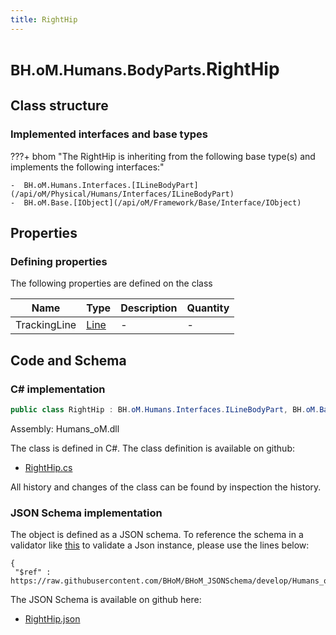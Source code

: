 ```yaml
---
title: RightHip
---
```


# <small>BH.oM.Humans.BodyParts.</small>**RightHip**



## Class structure

### Implemented interfaces and base types

???+ bhom "The RightHip is inheriting from the following base type(s) and implements the following interfaces:"

    -  BH.oM.Humans.Interfaces.[ILineBodyPart](/api/oM/Physical/Humans/Interfaces/ILineBodyPart)
    -  BH.oM.Base.[IObject](/api/oM/Framework/Base/Interface/IObject)


## Properties



### Defining properties

The following properties are defined on the class

| Name             | Type             | Description      | Quantity         |
|------------------|------------------|------------------|------------------|
| TrackingLine | [Line](/api/oM/Dimensional/Geometry/Curve/Line) | - | - |


## Code and Schema

### C# implementation

``` C# title="C#"
public class RightHip : BH.oM.Humans.Interfaces.ILineBodyPart, BH.oM.Base.IObject
```

Assembly: Humans_oM.dll

The class is defined in C#. The class definition is available on github:

- [RightHip.cs](https://github.com/BHoM/BHoM/blob/develop/Humans_oM/BodyParts\RightHip.cs)

All history and changes of the class can be found by inspection the history.
### JSON Schema implementation

The object is defined as a JSON schema. To reference the schema in a validator like [this](https://www.jsonschemavalidator.net/) to validate a Json instance, please use the lines below:

``` { .json .copy .select } title="JSON Schema"
{
 "$ref" : https://raw.githubusercontent.com/BHoM/BHoM_JSONSchema/develop/Humans_oM/BodyParts/RightHip.json}
```

The JSON Schema is available on github here:

- [RightHip.json](https://github.com/BHoM/BHoM_JSONSchema/blob/develop/Humans_oM/BodyParts/RightHip.json)
